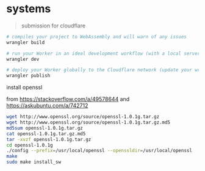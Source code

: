 # systems

> submission for cloudflare

```bash
# compiles your project to WebAssembly and will warn of any issues
wrangler build 

# run your Worker in an ideal development workflow (with a local server, file watcher & more)
wrangler dev

# deploy your Worker globally to the Cloudflare network (update your wrangler.toml file for configuration)
wrangler publish
```

install openssl

from https://stackoverflow.com/a/49578644 and https://askubuntu.com/a/742712

```bash
wget http://www.openssl.org/source/openssl-1.0.1g.tar.gz
wget http://www.openssl.org/source/openssl-1.0.1g.tar.gz.md5
md5sum openssl-1.0.1g.tar.gz
cat openssl-1.0.1g.tar.gz.md5
tar -xvzf openssl-1.0.1g.tar.gz
cd openssl-1.0.1g
./config --prefix=/usr/local/openssl --openssldir=/usr/local/openssl
make
sudo make install_sw
```
